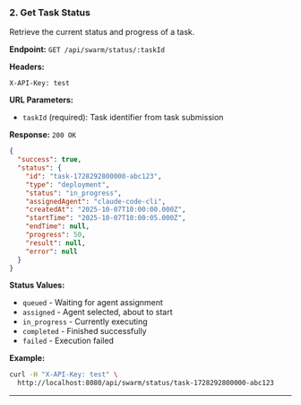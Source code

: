 ### 2. Get Task Status

Retrieve the current status and progress of a task.

**Endpoint:** `GET /api/swarm/status/:taskId`

**Headers:**

```
X-API-Key: test
```

**URL Parameters:**

- `taskId` (required): Task identifier from task submission

**Response:** `200 OK`

```json
{
  "success": true,
  "status": {
    "id": "task-1728292800000-abc123",
    "type": "deployment",
    "status": "in_progress",
    "assignedAgent": "claude-code-cli",
    "createdAt": "2025-10-07T10:00:00.000Z",
    "startTime": "2025-10-07T10:00:05.000Z",
    "endTime": null,
    "progress": 50,
    "result": null,
    "error": null
  }
}
```

**Status Values:**

- `queued` - Waiting for agent assignment
- `assigned` - Agent selected, about to start
- `in_progress` - Currently executing
- `completed` - Finished successfully
- `failed` - Execution failed

**Example:**

```bash
curl -H "X-API-Key: test" \
  http://localhost:8080/api/swarm/status/task-1728292800000-abc123
```

---
